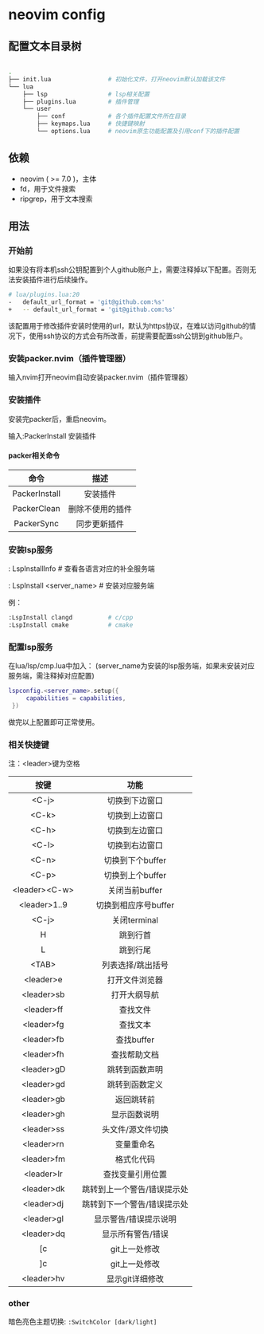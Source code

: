 
# neovim config

## 配置文本目录树

``` bash

.
├── init.lua                # 初始化文件，打开neovim默认加载该文件
└── lua
    ├── lsp	                # lsp相关配置
    ├── plugins.lua	        # 插件管理
    └── user
        ├── conf            # 各个插件配置文件所在目录
        ├── keymaps.lua	    # 快捷键映射
        └── options.lua	    # neovim原生功能配置及引用conf下的插件配置

```

## 依赖

* neovim ( >= 7.0 )，主体
* fd，用于文件搜索
* ripgrep，用于文本搜索

## 用法

### 开始前

如果没有将本机ssh公钥配置到个人github账户上，需要注释掉以下配置。否则无法安装插件进行后续操作。

```bash
# lua/plugins.lua:20
-	default_url_format = 'git@github.com:%s'
+	-- default_url_format = 'git@github.com:%s'
```

该配置用于修改插件安装时使用的url，默认为https协议，在难以访问github的情况下，使用ssh协议的方式会有所改善，前提需要配置ssh公钥到github账户。



### 安装packer.nvim（插件管理器）

输入nvim打开neovim自动安装packer.nvim（插件管理器）

### 安装插件

安装完packer后，重启neovim。

输入:PackerInstall 安装插件

#### packer相关命令

|     命令      |   描述   |
| :-----------: | :------: |
| PackerInstall | 安装插件 |
| PackerClean | 删除不使用的插件 |
| PackerSync | 同步更新插件 |

### 安装lsp服务

: LspInstallInfo                # 查看各语言对应的补全服务端

: LspInstall <server_name>      # 安装对应服务端

例：
```bash
:LspInstall clangd          # c/cpp
:LspInstall cmake           # cmake
```

### 配置lsp服务
在lua/lsp/cmp.lua中加入： (server_name为安装的lsp服务端，如果未安装对应服务端，需注释掉对应配置)
```lua
lspconfig.<server_name>.setup({
     capabilities = capabilities,
 })
```

做完以上配置即可正常使用。

### 相关快捷键

注：\<leader\>键为空格

|      按键         |            功能             |
| :---------------: | :-------------------------: |
|     \<C-j\>       |       切换到下边窗口        |
|     \<C-k\>       |       切换到上边窗口        |
|     \<C-h\>       |       切换到左边窗口        |
|     \<C-l\>       |       切换到右边窗口        |
|     \<C-n\>       |      切换到下个buffer       |
|     \<C-p\>       |      切换到上个buffer       |
| \<leader\>\<C-w\> |       关闭当前buffer        |
| \<leader\>1..9    |    切换到相应序号buffer     |
|     \<C-j\>       |        关闭terminal         |
|        H          |          跳到行首           |
|        L          |          跳到行尾           |
|     \<TAB\>       |      列表选择/跳出括号      |
|   \<leader\>e     |       打开文件浏览器        |
|  \<leader\>sb     |        打开大纲导航         |
|  \<leader\>ff     |          查找文件           |
|  \<leader\>fg     |          查找文本           |
|  \<leader\>fb     |         查找buffer          |
|  \<leader\>fh     |        查找帮助文档         |
|  \<leader\>gD     |       跳转到函数声明        |
|  \<leader\>gd     |       跳转到函数定义        |
|  \<leader\>gb     |         返回跳转前          |
|  \<leader\>gh     |        显示函数说明         |
|  \<leader\>ss     |      头文件/源文件切换      |
|  \<leader\>rn     |         变量重命名          |
|  \<leader\>fm     |         格式化代码          |
|  \<leader\>lr     |     查找变量引用位置        |
|  \<leader\>dk     | 跳转到上一个警告/错误提示处 |
|  \<leader\>dj     | 跳转到下一个警告/错误提示处 |
|  \<leader\>gl     |    显示警告/错误提示说明    |
|  \<leader\>dq     |      显示所有警告/错误      |
|     \[c           |        git上一处修改        |
|     \]c           |        git上一处修改        |
|  \<leader\>hv     |       显示git详细修改       |

### other

暗色亮色主题切换: `:SwitchColor [dark/light]`
